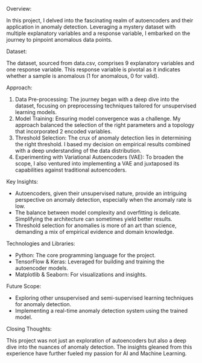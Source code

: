 
Overview:

In this project, I delved into the fascinating realm of autoencoders and their application in anomaly detection. Leveraging a mystery dataset with multiple explanatory variables and a response variable, I embarked on the journey to pinpoint anomalous data points.

Dataset:

The dataset, sourced from data.csv, comprises 9 explanatory variables and one response variable. This response variable is pivotal as it indicates whether a sample is anomalous (1 for anomalous, 0 for valid).

Approach:

1. Data Pre-processing: The journey began with a deep dive into the dataset, focusing on preprocessing techniques tailored for unsupervised learning models.
2. Model Training: Ensuring model convergence was a challenge. My approach balanced the selection of the right parameters and a topology that incorporated 2 encoded variables.
3. Threshold Selection: The crux of anomaly detection lies in determining the right threshold. I based my decision on empirical results combined with a deep understanding of the data distribution.
4. Experimenting with Variational Autoencoders (VAE): To broaden the scope, I also ventured into implementing a VAE and juxtaposed its capabilities against traditional autoencoders.

Key Insights:

- Autoencoders, given their unsupervised nature, provide an intriguing perspective on anomaly detection, especially when the anomaly rate is low.
- The balance between model complexity and overfitting is delicate. Simplifying the architecture can sometimes yield better results.
- Threshold selection for anomalies is more of an art than science, demanding a mix of empirical evidence and domain knowledge.

Technologies and Libraries:

- Python: The core programming language for the project.
- TensorFlow & Keras: Leveraged for building and training the autoencoder models.
- Matplotlib & Seaborn: For visualizations and insights.

Future Scope:

- Exploring other unsupervised and semi-supervised learning techniques for anomaly detection.
- Implementing a real-time anomaly detection system using the trained model.

Closing Thoughts:

This project was not just an exploration of autoencoders but also a deep dive into the nuances of anomaly detection. The insights gleaned from this experience have further fueled my passion for AI and Machine Learning.
